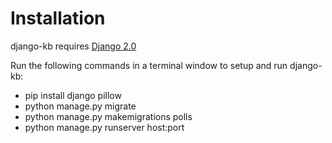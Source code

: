 # Installation
django-kb requires [Django 2.0](https://www.djangoproject.com/)


Run the following commands in a terminal window to setup and run django-kb:
- pip install django pillow
- python manage.py migrate
- python manage.py makemigrations polls
- python manage.py runserver host:port
